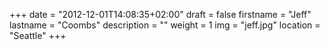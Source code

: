 +++
date = "2012-12-01T14:08:35+02:00"
draft = false
firstname = "Jeff"
lastname = "Coombs"
description = ""
weight = 1
img = "jeff.jpg"
location = "Seattle"
+++
